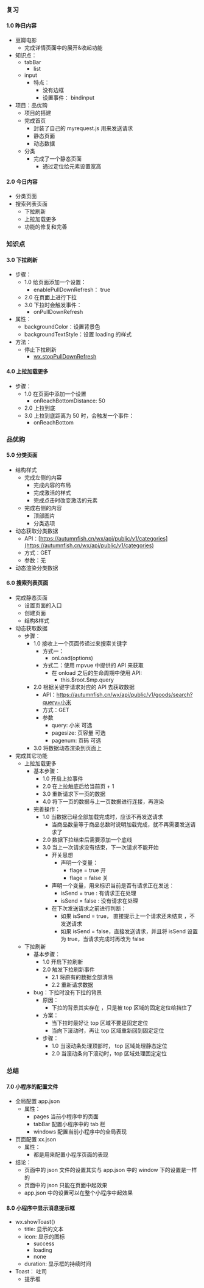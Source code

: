 ### 复习
#### 1.0 昨日内容 

+ 豆瓣电影
  + 完成详情页面中的展开&收起功能
+ 知识点：
  + tabBar
    + list
  + input
    + 特点：
      + 没有边框
      + 设置事件： bindinput
+ 项目：品优购
  + 项目的搭建
  + 完成首页
    + 封装了自己的 myrequest.js 用来发送请求
    + 静态页面
    + 动态数据
  + 分类
    + 完成了一个静态页面
      + 通过定位给元素设置宽高

#### 2.0 今日内容

+ 分类页面
+ 搜索列表页面
  + 下拉刷新
  + 上拉加载更多
  + 功能的修复和完善

### 知识点

#### 3.0 下拉刷新

+ 步骤：
  + 1.0 给页面添加一个设置：
    + enablePullDownRefresh： true
  + 2.0 在页面上进行下拉
  + 3.0 下拉时会触发事件：
    + onPullDownRefresh
+ 属性：
  + backgroundColor：设置背景色
  + backgroundTextStyle：设置 loading 的样式
+ 方法：
  + 停止下拉刷新
    + [wx.stopPullDownRefresh](https://developers.weixin.qq.com/miniprogram/dev/api/ui/pull-down-refresh/wx.stopPullDownRefresh.html)

#### 4.0 上拉加载更多

+ 步骤：
  + 1.0 在页面中添加一个设置
    + onReachBottomDistance: 50
  + 2.0 上拉到底
  + 3.0 上拉到底距离为 50 时，会触发一个事件：
    + onReachBottom

### 品优购
#### 5.0 分类页面

+ 结构样式
  + 完成左侧的内容
    - 完成内容的布局
    - 完成激活的样式
    - 完成点击时改变激活的元素
  + 完成右侧的内容
    - 顶部图片
    - 分类选项
+ 动态获取分类数据
  + API：[https://autumnfish.cn/wx/api/public/v1/categories](https://autumnfish.cn/wx/api/public/v1/categories)
  + 方式：GET
  + 参数：无
+ 动态渲染分类数据

#### 6.0 搜索列表页面

+ 完成静态页面
  + 设置页面的入口
  + 创建页面
  + 结构&样式
+ 动态获取数据
  + 步骤：
    + 1.0 接收上一个页面传递过来搜索关键字
      + 方式一：
        + onLoad(options)
      + 方式二：使用 mpvue 中提供的 API 来获取
        + 在 onload 之后的生命周期中使用 API:
          + this.\$root.\$mp.query
    + 2.0 根据关键字请求对应的 API 去获取数据
      + API：https://autumnfish.cn/wx/api/public/v1/goods/search?query=小米
      + 方式：GET
      + 参数
        + query: 小米		可选
        + pagesize: 页容量   可选
        + pagenum: 页码      可选
    + 3.0 将数据动态渲染到页面上
+ 完成其它功能
  + 上拉加载更多
    + 基本步骤：
      + 1.0 开启上拉事件
      + 2.0 在上拉触底后给当前页 + 1
      + 3.0 重新请求下一页的数据
      + 4.0 将下一页的数据与上一页数据进行连接，再渲染
    + 完善操作：
      + 1.0 当数据已经全部加载完成时，应该不再发送请求
        + 当商品数量等于商品总数时说明加载完成，就不再需要发送请求了
      + 2.0 数据下拉结束后需要添加一个底线
      + 3.0 当上一次请求没有结束，下一次请求不能开始
        + 开关思想
          + 声明一个变量：
            + flage = true 开
            + flage = false 关
        + 声明一个变量，用来标识当前是否有请求正在发送：
          + isSend = true : 有请求正在处理
          + isSend = false : 没有请求在处理
        + 在下次发送请求之前进行判断：
          + 如果 isSend = true， 直接提示上一个请求还未结束 ，不发送请求
          + 如果 isSend = false，直接发送请求，并且将 isSend 设置为 true，当请求完成时再改为 false
  + 下拉刷新
    + 基本步骤：
      + 1.0 开启下拉刷新
      + 2.0 触发下拉刷新事件
        + 2.1 将原有的数据全部清除
        + 2.2 重新请求数据
    + bug：下拉时没有下拉的背景
      + 原因：
        + 下拉的背景其实存在 ，只是被 top 区域的固定定位给挡住了
      + 方案：
        + 当下拉时最好让 top 区域不要是固定定位
        + 当向下滚动时，再让 top 区域重新回到固定定位
      + 步骤：
        + 1.0 当滚动条处理顶部时， top 区域处理静态定位
        + 2.0 当滚动条向下滚动时，top 区域处理固定定位

### 总结

#### 7.0 小程序的配置文件

+ 全局配置 app.json
  + 属性：
    + pages		当前小程序中的页面
    + tabBar            配置小程序中的 tab 栏
    + windows        配置当前小程序中的全局表现
+ 页面配置 xx.json
  + 属性：
    + 都是用来配置小程序页面的表现
+ 结论：
  + 页面中的 json 文件的设置其实与 app.json 中的 window 下的设置是一样的
  + 页面中的 json 只能在页面中起效果
  + app.json 中的设置可以在整个小程序中起效果

#### 8.0 小程序中显示消息提示框

+ wx.showToast()
  + title: 显示的文本
  + icon: 显示的图标
    + success
    + loading
    + none
  + duration: 显示框的持续时间
+ Toast： 吐司
  - 提示框















